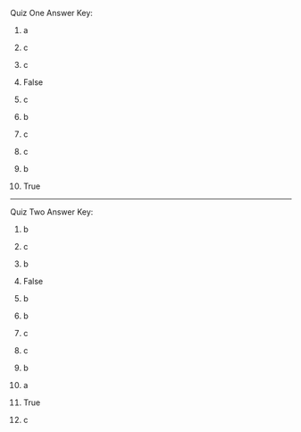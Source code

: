 Quiz One Answer Key:

1. a

2. c

3. c

4. False

5. c

6. b

7. c

8. c

9. b

10. True

------------------------------------------------------

Quiz Two Answer Key:

1. b

2. c

3. b

4. False

5. b

6. b

7. c

8. c

9. b

10. a

11. True

12. c